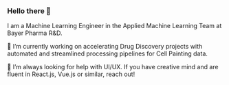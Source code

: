 ### Hello there 👋

I am a Machine Learning Engineer in the Applied Machine Learning Team at Bayer Pharma R&D.

🔭 I’m currently working on accelerating Drug Discovery projects with automated and streamlined processing pipelines for Cell Painting data.

🤔 I’m always looking for help with UI/UX. If you have creative mind and are fluent in React.js, Vue.js or similar, reach out!
